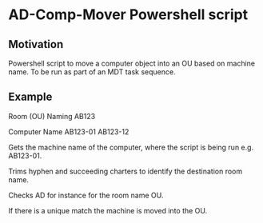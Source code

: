 # AD-Comp-Mover Powershell script #
## Motivation ##
Powershell script to move a computer object into an OU based on machine name.  To be run as part of an MDT task sequence.

## Example ##
Room (OU) Naming
AB123

Computer Name
AB123-01
AB123-12

Gets the machine name of the computer, where the script is being run e.g. AB123-01.

Trims hyphen and succeeding charters to identify the destination room name.

Checks AD for instance for the room name OU.

If there is a unique match the machine is moved into the OU.
